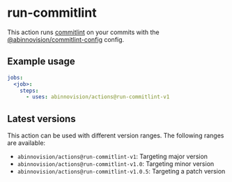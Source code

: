 # run-commitlint

This action runs [commitlint](https://commitlint.js.org/) on your commits with the [@abinnovision/commitlint-config](https://www.npmjs.com/package/@abinnovision/commitlint-config) config.

## Example usage

[//]: # "x-release-please-start-major"

```yaml
jobs:
  <job>:
    steps:
      - uses: abinnovision/actions@run-commitlint-v1
```

[//]: # "x-release-please-end"

## Latest versions

This action can be used with different version ranges. The following ranges are available:

- `abinnovision/actions@run-commitlint-v1`: Targeting major version <!-- x-release-please-major -->
- `abinnovision/actions@run-commitlint-v1.0`: Targeting minor version <!-- x-release-please-minor -->
- `abinnovision/actions@run-commitlint-v1.0.5`: Targeting a patch version <!-- x-release-please-version -->
